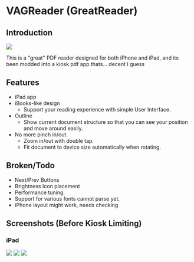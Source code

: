 VAGReader (GreatReader)
===========

## Introduction

![](https://raw.githubusercontent.com/semweb/GreatReader/master/GreatReader/Images.xcassets/AppIcon.appiconset/Icon-60@2x.png)

This is a "great" PDF reader designed for both iPhone and iPad, and its been modded into a kiosk pdf app thats... decent I guess

## Features

- iPad app
- iBooks-like design
    - Support your reading experience with simple User Interface.
- Outline
    - Show current document structure so that you can see your position and move around easily.
- No more pinch in/out.
    - Zoom in/out with double tap.
    - Fit document to device size automatically when rotating.

## Broken/Todo

- Next/Prev Buttons
- Brightness Icon placement
- Performance tuning.
- Support for various fonts cannot parse yet.
- iPhone layout might work, needs checking

## Screenshots (Before Kiosk Limiting)

<!-- ### iPhone

![](https://raw.github.com/wiki/semweb/GreatReader/images/iphone/HomeDocuments.png)
　![](https://raw.github.com/wiki/semweb/GreatReader/images/iphone/HomeDocumentsEdit.png)
　![](https://raw.github.com/wiki/semweb/GreatReader/images/iphone/HomeRecently.png)

![](https://raw.github.com/wiki/semweb/GreatReader/images/iphone/Document.png)
　![](https://raw.github.com/wiki/semweb/GreatReader/images/iphone/Crop.png)
　![](https://raw.github.com/wiki/semweb/GreatReader/images/iphone/Brightness.png)
 -->

### iPad

![](https://raw.github.com/wiki/semweb/GreatReader/images/ipad/HomeDocuments.png)
  ![](https://raw.github.com/wiki/semweb/GreatReader/images/ipad/Document.png)
  ![](https://raw.github.com/wiki/semweb/GreatReader/images/ipad/Brightness.png)

